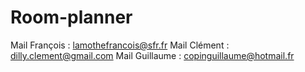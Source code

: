 Room-planner
============

Mail François : lamothefrancois@sfr.fr
Mail Clément : dilly.clement@gmail.com
Mail Guillaume : copinguillaume@hotmail.fr
